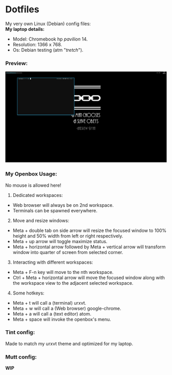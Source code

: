 # Dotfiles  
My very own Linux (Debian) config files:  
**My laptop details:**  
  * Model: Chromebook hp *pavilion* 14.  
  * Resolution: 1366 x 768.  
  * Os: Debian testing (atm "*tretch*").  

### Preview:  
![alt img](https://raw.githubusercontent.com/arceso/Dotfiles/master/preview1.png)  

### My Openbox Usage:  
No mouse is allowed here!  
1. Dedicated workspaces:  
  * Web browser will always be on 2nd workspace.  
  * Terminals can be spawned everywhere.  
2. Move and resize windows:  
  * Meta + double tab on side arrow will resize the focused window to 100% height and 50% width from left or right   respectively.  
  * Meta + up arrow will toggle maximize status.  
  * Meta + horizontal arrow followed by Meta + vertical arrow will transform window into quarter of screen from selected   corner.  
3. Interacting with different workspaces:   
  * Meta + F-n key will move to the nth workspace.  
  * Ctrl + Meta + horizontal arrow will move the focused window along with the workspace view to the adjacent selected   workspace.  
4. Some hotkeys:  
  * Meta + t will call a (terminal) urxvt.  
  * Meta + w will call a (Web browser) google-chrome.  
  * Meta + a will call a (text editor) atom.  
  * Meta + space will invoke the openbox's menu.  
  
### Tint config:   
Made to match my urxvt theme and optimized for my laptop.  
  
### Mutt config:  
**WIP**  
  
  
